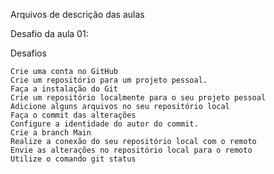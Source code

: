 Arquivos de descrição das aulas


Desafio da aula 01:


Desafios

    Crie uma conta no GitHub
    Crie um repositório para um projeto pessoal.
    Faça a instalação do Git
    Crie um repositório localmente para o seu projeto pessoal
    Adicione alguns arquivos no seu repositório local
    Faça o commit das alterações
    Configure a identidade do autor do commit.
    Crie a branch Main
    Realize a conexão do seu repositório local com o remoto
    Envie as alterações no repositório local para o remoto
    Utilize o comando git status
